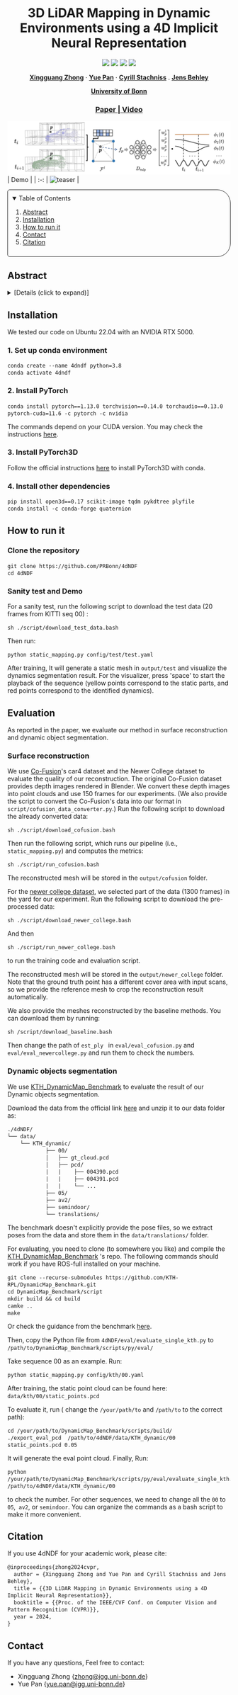 <p align="center">
  <h1 align="center">3D LiDAR Mapping in Dynamic Environments using a 4D Implicit Neural Representation</h1>

  <p align="center">
    <a href="https://github.com/PRBonn/4dNDF"><img src="https://img.shields.io/badge/python-3670A0?style=flat-square&logo=python&logoColor=ffdd54" /></a>
    <a href="https://github.com/PRBonn/4dNDF"><img src="https://img.shields.io/badge/Linux-FCC624?logo=linux&logoColor=black" /></a>
    <a href="https://www.ipb.uni-bonn.de/wp-content/papercite-data/pdf/zhong2024cvpr.pdf"><img src="https://img.shields.io/badge/Paper-pdf-<COLOR>.svg?style=flat-square" /></a>
    <a href="https://github.com/PRBonn/4dNDF/blob/main/LICENSE"><img src="https://img.shields.io/badge/License-MIT-blue.svg?style=flat-square" /></a>
  </p>


  <p align="center">
    <a href="https://www.ipb.uni-bonn.de/people/xingguang-zhong/index.html"><strong>Xingguang Zhong</strong></a>
    ·
    <a href="https://www.ipb.uni-bonn.de/people/yue-pan/index.html"><strong>Yue Pan</strong></a>
    ·
    <a href="https://www.ipb.uni-bonn.de/people/cyrill-stachniss/"><strong>Cyrill Stachniss</strong></a>
    .
    <a href="https://www.ipb.uni-bonn.de/people/jens-behley/"><strong>Jens Behley</strong></a>
  </p>
  <p align="center"><a href="https://www.ipb.uni-bonn.de"><strong>University of Bonn</strong></a>
  <h3 align="center"><a href="https://www.ipb.uni-bonn.de/pdfs/zhong2024cvpr.pdf">Paper </a>|</a><a  href="https://youtu.be/pRNKRcTkxjs"> Video</a></h3>
  <div align="center"></div>
</p>

![teaser](media/overview.jpg)
| Demo |
| :-: |
![teaser](media/4dndf.gif) |

<!-- TABLE OF CONTENTS -->
<details open="open" style='padding: 10px; border-radius:5px 30px 30px 5px; border-style: solid; border-width: 1px;'>
  <summary>Table of Contents</summary>
  <ol>
    <li>
      <a href="#abstract">Abstract</a>
    </li>
    <li>
      <a href="#installation">Installation</a>
    </li>
    <li>
      <a href="#run">How to run it</a>
    </li>
    <li>
      <a href="#contact">Contact</a>
    </li>
    <li>
      <a href="#citation">Citation</a>
    </li>
  </ol>
</details>


## Abstract

<details>
  <summary>[Details (click to expand)]</summary>
Building accurate maps is a key building block to enable reliable localization, planning, and navigation of autonomous vehicles. We propose a novel approach for building accurate maps of dynamic environments utilizing a sequence of LiDAR scans. To this end, we propose encoding the 4D scene into a novel spatio-temporal implicit neural map representation by fitting a time-dependent truncated signed distance function to each point. Using our representation, we extract the static map by filtering the dynamic parts. Our neural representation is based on sparse feature grids, a globally shared decoder, and time-dependent basis functions, which we jointly optimize in an unsupervised fashion. To learn this representation from a sequence of LiDAR scans, we design a simple yet efficient loss function to supervise the map optimization in a piecewise way. We evaluate our approach on various scenes containing moving objects in terms of the reconstruction quality of static maps and the segmentation of dynamic point clouds. The experimental results demonstrate that our method is capable of removing the dynamic part of the input point clouds while reconstructing accurate and complete 3D maps, outperforming several state-of-the-art methods.
</details>

## Installation

We tested our code on Ubuntu 22.04 with an NVIDIA RTX 5000.

### 1. Set up conda environment

```
conda create --name 4dndf python=3.8
conda activate 4dndf
```

### 2. Install PyTorch

```
conda install pytorch==1.13.0 torchvision==0.14.0 torchaudio==0.13.0 pytorch-cuda=11.6 -c pytorch -c nvidia
```

The commands depend on your CUDA version. You may check the instructions [here](https://pytorch.org/get-started/previous-versions/).

### 3. Install PyTorch3D

Follow the official instructions [here](https://github.com/facebookresearch/pytorch3d/blob/main/INSTALL.md) to install PyTorch3D with conda.

### 4. Install other dependencies

```
pip install open3d==0.17 scikit-image tqdm pykdtree plyfile
conda install -c conda-forge quaternion
```

## How to run it

### Clone the repository
```
git clone https://github.com/PRBonn/4dNDF
cd 4dNDF
```

### Sanity test and Demo

For a sanity test, run the following script to download the test data  (20 frames from KITTI seq 00) :
```
sh ./script/download_test_data.bash
```

Then run:
```
python static_mapping.py config/test/test.yaml
```
After training, It will generate a static mesh in `output/test` and visualize the dynamics segmentation result. For the visualizer, press 'space' to start the playback of the sequence (yellow points correspond to the static parts, and red points correspond to the identified dynamics).

## Evaluation
As reported in the paper, we evaluate our method in surface reconstruction and dynamic object segmentation.

### Surface reconstruction

We use [Co-Fusion](https://github.com/martinruenz/co-fusion)'s car4 dataset and the Newer College dataset to evaluate the quality of our reconstruction. 
The original Co-Fusion dataset provides depth images rendered in Blender. We convert these depth images into point clouds and use 150 frames for our experiments. (We also provide the script to convert the Co-Fusion's data into our format in `script/cofusion_data_converter.py`.) Run the following script to download the already converted data: 

```
sh ./script/download_cofusion.bash
```

Then run the following script, which runs our pipeline (i.e., `static_mapping.py`) and computes the metrics:
```
sh ./script/run_cofusion.bash
```

The reconstructed mesh will be stored in the `output/cofusion` folder.

For the [newer college dataset](https://ori-drs.github.io/newer-college-dataset/),  we selected part of the data (1300 frames) in the yard for our experiment.
Run the following script to download the pre-processed data:

```
sh ./script/download_newer_college.bash
```

And then 
```
sh ./script/run_newer_college.bash
```
to run the training code and evaluation script.

The reconstructed mesh will be stored in the `output/newer_college` folder. Note that the ground truth point has a different cover area with input scans, so we provide the reference mesh to crop the reconstruction result automatically.

We also provide the meshes reconstructed by the baseline methods. You can download them by running:

```
sh /script/download_baseline.bash
```

Then change the path of `est_ply ` in `eval/eval_cofusion.py` and `eval/eval_newercollege.py` and run them to check the numbers.

### Dynamic objects segmentation

We use [KTH_DynamicMap_Benchmark](https://github.com/KTH-RPL/DynamicMap_Benchmark) to evaluate the result of our Dynamic objects segmentation.

Download the data from the official link [here](https://zenodo.org/records/8160051) and unzip it to our data folder as:

```
./4dNDF/
└── data/
    └── KTH_dynamic/
            ├── 00/
            │   ├── gt_cloud.pcd
            │   ├── pcd/
            |   |    ├── 004390.pcd
            |   |    ├── 004391.pcd
            |   |    └── ...
            ├── 05/ 
            ├── av2/
            ├── semindoor/
            └── translations/
```

The benchmark doesn't explicitly provide the pose files, so we extract poses from the data and store them in the `data/translations/` folder.

For evaluating, you need to clone (to somewhere you like) and compile the [KTH_DynamicMap_Benchmark](https://github.com/KTH-RPL/DynamicMap_Benchmark) 's repo. The following commands should work if you have ROS-full installed on your machine.

```
git clone --recurse-submodules https://github.com/KTH-RPL/DynamicMap_Benchmark.git
cd DynamicMap_Benchmark/script
mkdir build && cd build
camke ..
make
```

Or check the guidance from the benchmark [here](https://github.com/KTH-RPL/DynamicMap_Benchmark/tree/master/methods).

Then, copy the Python file from `4dNDF/eval/evaluate_single_kth.py` to `/path/to/DynamicMap_Benchmark/scripts/py/eval/`

Take sequence 00 as an example. Run:

```
python static_mapping.py config/kth/00.yaml
```

After training, the static point cloud can be found here: `data/kth/00/static_points.pcd`

To evaluate it, run ( change the `/your/path/to` and `/path/to` to the correct path):

```
cd /your/path/to/DynamicMap_Benchmark/scripts/build/
./export_eval_pcd  /path/to/4dNDF/data/KTH_dynamic/00 static_points.pcd 0.05
```
It will generate the eval point cloud. Finally, Run:

```
python /your/path/to/DynamicMap_Benchmark/scripts/py/eval/evaluate_single_kth.py /path/to/4dNDF/data/KTH_dynamic/00
```
to check the number. For other sequences, we need to change all the `00` to `05`,` av2`, or `semindoor`. You can organize the commands as a bash script to make it more convenient.



## Citation
If you use 4dNDF for your academic work, please cite:
```
@inproceedings{zhong2024cvpr,
  author = {Xingguang Zhong and Yue Pan and Cyrill Stachniss and Jens Behley},
  title = {{3D LiDAR Mapping in Dynamic Environments using a 4D Implicit Neural Representation}},
  booktitle = {{Proc. of the IEEE/CVF Conf. on Computer Vision and Pattern Recognition (CVPR)}},
  year = 2024,
}
```

## Contact
If you have any questions, Feel free to contact:

- Xingguang Zhong {[zhong@igg.uni-bonn.de]()}
- Yue Pan {[yue.pan@igg.uni-bonn.de]()}
